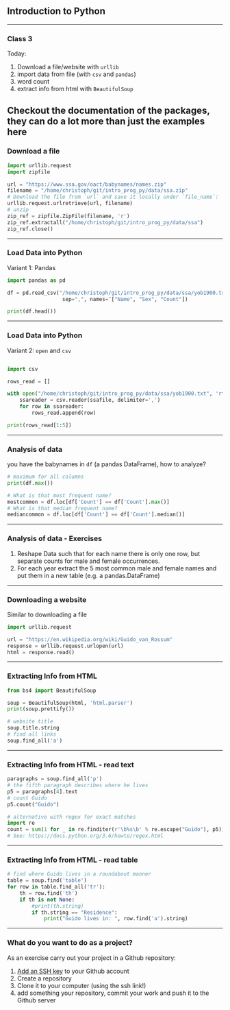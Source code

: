 ## Introduction to Python

---


### Class 3
Today:
1. Download a file/website with `urllib`
2. import data from file (with `csv` and `pandas`)
3. word count
4. extract info from html with `BeautifulSoup`

Checkout the documentation of the packages, they can do a lot more than just the examples here
---

### Download a file

```python
import urllib.request
import zipfile

url = "https://www.ssa.gov/oact/babynames/names.zip"
filename = "/home/christoph/git/intro_prog_py/data/ssa.zip"
# Download the file from `url` and save it locally under `file_name`:
urllib.request.urlretrieve(url, filename)
# unzip
zip_ref = zipfile.ZipFile(filename, 'r')
zip_ref.extractall("/home/christoph/git/intro_prog_py/data/ssa")
zip_ref.close()
```

---
### Load Data into Python
Variant 1: Pandas

```python
import pandas as pd

df = pd.read_csv("/home/christoph/git/intro_prog_py/data/ssa/yob1900.txt",
                  sep=",", names=¨["Name", "Sex", "Count"])

print(df.head())
```

---
### Load Data into Python
Variant 2: `open` and `csv`

```python

import csv

rows_read = []

with open("/home/christoph/git/intro_prog_py/data/ssa/yob1900.txt", 'rt') as ssafile:
    ssareader = csv.reader(ssafile, delimiter=',')
    for row in ssareader:
        rows_read.append(row)

print(rows_read[1:5])
```

---
### Analysis of data
you have the babynames in `df` (a pandas DataFrame), how to analyze?

```python
# maximum for all columns
print(df.max())

# What is that most frequent name?
mostcommon = df.loc[df['Count'] == df['Count'].max()]
# What is that median frequent name?
mediancommon = df.loc[df['Count'] == df['Count'].median()]
```

---
### Analysis of data - Exercises

1. Reshape Data such that for each name there is only one row, but separate counts for male and female occurrences.
2. For each year extract the 5 most common male and female names and put them in a new table (e.g. a pandas.DataFrame)


---
### Downloading a website
Similar to downloading a file
```python
import urllib.request

url = "https://en.wikipedia.org/wiki/Guido_van_Rossum"
response = urllib.request.urlopen(url)
html = response.read()    


```
---

### Extracting Info from HTML

```python
from bs4 import BeautifulSoup

soup = BeautifulSoup(html, 'html.parser')
print(soup.prettify())

# website title
soup.title.string
# find all links
soup.find_all('a')
```

---

### Extracting Info from HTML - read text

```python
paragraphs = soup.find_all('p')
# the fifth paragraph describes where he lives
p5 = paragraphs[4].text
# count Guido
p5.count("Guido")

# alternative with regex for exact matches
import re
count = sum(1 for _ in re.finditer(r'\b%s\b' % re.escape("Guido"), p5))
# See: https://docs.python.org/3.6/howto/regex.html
```
---
### Extracting Info from HTML - read table
```python
# find where Guido lives in a roundabout manner
table = soup.find('table')
for row in table.find_all('tr'):
    th = row.find('th')
    if th is not None:
        #print(th.string)    
        if th.string == "Residence":
            print("Guido lives in: ", row.find('a').string)
```

---
### What do you want to do as a project?
As an exercise carry out your project in a Github repository:
1. [Add an SSH key](https://help.github.com/articles/connecting-to-github-with-ssh/) to your Github account
2. Create a repository
3. Clone it to your computer (using the ssh link!)
4. add something your repository, commit your work and push it to the Github server
